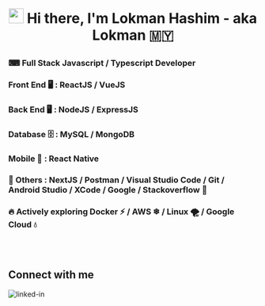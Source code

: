 # <p align="center"> <img src="https://raw.githubusercontent.com/MartinHeinz/MartinHeinz/master/wave.gif" width="30px"> Hi there, I'm Lokman Hashim - aka Lokman 🇲🇾 </p>

### ⌨ Full Stack Javascript / Typescript Developer

### Front End 🖥 : ReactJS / VueJS

### Back End 🖥 : NodeJS / ExpressJS

### Database 🗄 : MySQL / MongoDB

### Mobile 📱 : React Native

### 🤭 Others : NextJS / Postman / Visual Studio Code / Git / Android Studio / XCode / Google / Stackoverflow 🤭

### 🔥 Actively exploring Docker ⚡ / AWS ❄ / Linux 🌪 / Google Cloud 💧

<br>
<br>

## Connect with me

[<img align="left" alt="linked-in" src="https://img.shields.io/badge/linkedin-%230077B5.svg?&style=for-the-badge&logo=linkedin&logoColor=white" />](https://www.linkedin.com/in/loxmannhi/)

<br>
<br>

<!--
**lokmannhi/lokmannhi** is a ✨ _special_ ✨ repository because its `README.md` (this file) appears on your GitHub profile.

Here are some ideas to get you started:

- 🔭 I’m currently working on ...
- 🌱 I’m currently learning ...
- 👯 I’m looking to collaborate on ...
- 🤔 I’m looking for help with ...
- 💬 Ask me about ...
- 📫 How to reach me: ...
- 😄 Pronouns: ...
- ⚡ Fun fact: ...
-->
